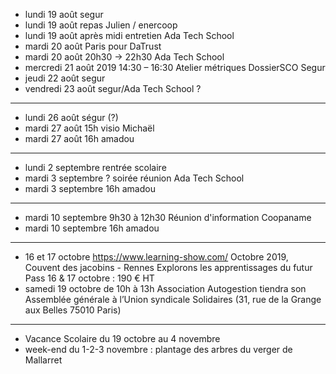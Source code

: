 - lundi 19 août segur
- lundi 19 août repas Julien / enercoop
- lundi 19 août après midi entretien Ada Tech School
- mardi 20 août Paris pour DaTrust
- mardi 20 août 20h30 -> 22h30 Ada Tech School
- mercredi 21 août 2019 14:30 – 16:30 Atelier métriques DossierSCO Segur
- jeudi 22 août segur
- vendredi 23 août segur/Ada Tech School ?
---
- lundi 26 août ségur (?)
- mardi 27 août 15h visio Michaël
- mardi 27 août 16h amadou
---
- lundi 2 septembre rentrée scolaire
- mardi 3 septembre ? soirée réunion Ada Tech School
- mardi 3 septembre 16h amadou
---
- mardi 10 septembre 9h30 à 12h30 Réunion d'information Coopaname
- mardi 10 septembre 16h amadou
---
- 16 et 17 octobre https://www.learning-show.com/ Octobre 2019, Couvent des jacobins - Rennes   Explorons les apprentissages du futur  Pass 16 & 17 octobre : 190 € HT
- samedi 19 octobre de 10h à 13h Association Autogestion tiendra son Assemblée générale à l’Union syndicale Solidaires (31, rue de la Grange aux Belles 75010 Paris) 
---
- Vacance Scolaire du 19 octobre au 4 novembre
- week-end du 1-2-3 novembre : plantage des arbres du verger de Mallarret


